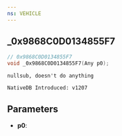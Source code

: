 ```yaml
---
ns: VEHICLE
---
```

## _0x9868C0D0134855F7

```c
// 0x9868C0D0134855F7
void _0x9868C0D0134855F7(Any p0);
```

```
nullsub, doesn't do anything

NativeDB Introduced: v1207
```

## Parameters
* **p0**:
